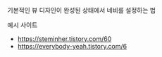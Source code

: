 기본적인 뷰 디자인이 완성된 상태에서 네비를 설정하는 법

예시 사이트

- https://steminher.tistory.com/60
- https://everybody-yeah.tistory.com/6